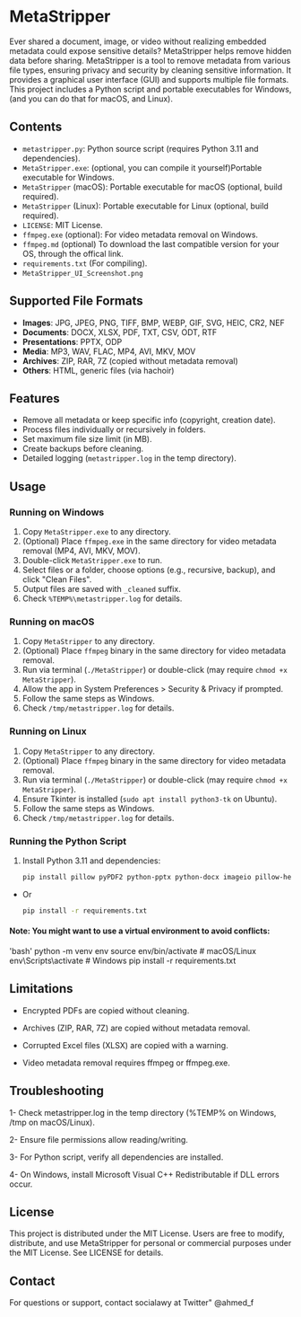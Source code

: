 # MetaStripper
Ever shared a document, image, or video without realizing embedded metadata could expose sensitive details? MetaStripper helps remove hidden data before sharing.
MetaStripper is a tool to remove metadata from various file types, ensuring privacy and security by cleaning sensitive information. It provides a graphical user interface (GUI) and supports multiple file formats. This project includes a Python script and portable executables for Windows, (and you can do that for macOS, and Linux).

## Contents
- `metastripper.py`: Python source script (requires Python 3.11 and dependencies).
- `MetaStripper.exe`: (optional, you can compile it yourself)Portable executable for Windows.
- `MetaStripper` (macOS): Portable executable for macOS (optional, build required).
- `MetaStripper` (Linux): Portable executable for Linux (optional, build required).
- `LICENSE`: MIT License.
- `ffmpeg.exe` (optional): For video metadata removal on Windows.
- `ffmpeg.md` (optional) To download the last compatible version for your OS, through the offical link. 
- `requirements.txt` (For compiling).
- `MetaStripper_UI_Screenshot.png`
## Supported File Formats
- **Images**: JPG, JPEG, PNG, TIFF, BMP, WEBP, GIF, SVG, HEIC, CR2, NEF
- **Documents**: DOCX, XLSX, PDF, TXT, CSV, ODT, RTF
- **Presentations**: PPTX, ODP
- **Media**: MP3, WAV, FLAC, MP4, AVI, MKV, MOV
- **Archives**: ZIP, RAR, 7Z (copied without metadata removal)
- **Others**: HTML, generic files (via hachoir)

## Features
- Remove all metadata or keep specific info (copyright, creation date).
- Process files individually or recursively in folders.
- Set maximum file size limit (in MB).
- Create backups before cleaning.
- Detailed logging (`metastripper.log` in the temp directory).

## Usage

### Running on Windows
1. Copy `MetaStripper.exe` to any directory.
2. (Optional) Place `ffmpeg.exe` in the same directory for video metadata removal (MP4, AVI, MKV, MOV).
3. Double-click `MetaStripper.exe` to run.
4. Select files or a folder, choose options (e.g., recursive, backup), and click "Clean Files".
5. Output files are saved with `_cleaned` suffix.
6. Check `%TEMP%\metastripper.log` for details.

### Running on macOS
1. Copy `MetaStripper` to any directory.
2. (Optional) Place `ffmpeg` binary in the same directory for video metadata removal.
3. Run via terminal (`./MetaStripper`) or double-click (may require `chmod +x MetaStripper`).
4. Allow the app in System Preferences > Security & Privacy if prompted.
5. Follow the same steps as Windows.
6. Check `/tmp/metastripper.log` for details.

### Running on Linux
1. Copy `MetaStripper` to any directory.
2. (Optional) Place `ffmpeg` binary in the same directory for video metadata removal.
3. Run via terminal (`./MetaStripper`) or double-click (may require `chmod +x MetaStripper`).
4. Ensure Tkinter is installed (`sudo apt install python3-tk` on Ubuntu).
5. Follow the same steps as Windows.
6. Check `/tmp/metastripper.log` for details.

### Running the Python Script
1. Install Python 3.11 and dependencies:
   ```bash
   pip install pillow pyPDF2 python-pptx python-docx imageio pillow-heif openpyxl odfpy mutagen rarfile py7zr hachoir ffmpeg-python
- Or
   ```bash
   pip install -r requirements.txt
   
#### Note: You might want to use a virtual environment to avoid conflicts:
'bash'
python -m venv env
source env/bin/activate  # macOS/Linux
env\Scripts\activate  # Windows
pip install -r requirements.txt

## Limitations
- Encrypted PDFs are copied without cleaning.

- Archives (ZIP, RAR, 7Z) are copied without metadata removal.

- Corrupted Excel files (XLSX) are copied with a warning.

- Video metadata removal requires ffmpeg or ffmpeg.exe.

## Troubleshooting
1- Check metastripper.log in the temp directory (%TEMP% on Windows, /tmp on macOS/Linux).

2- Ensure file permissions allow reading/writing.

3- For Python script, verify all dependencies are installed.

4- On Windows, install Microsoft Visual C++ Redistributable if DLL errors occur.

## License
This project is distributed under the MIT License. Users are free to modify, distribute, and use MetaStripper for personal or commercial purposes under the MIT License. See LICENSE for details.

## Contact
For questions or support, contact socialawy at Twitter" @ahmed_f
